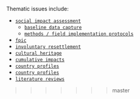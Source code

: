 Thematic issues include:


*  [`social impact assessment`](http://applied-anthro.com/thematic-issues/social-impact-assessment)
    - [`baseline data capture`](http://applied-anthro.com/thematic-issues/social-impact-assessment/baseline-surveys)
    - [`methods / field implementation protocols`](http://applied-anthro.com/thematic-issues/social-impact-assessment/methodology)
*  [`fpic`](http://applied-anthro.com/thematic-issues/fpic)
*  [`involuntary resettlement`](http://applied-anthro.com/thematic-issues/involuntary-resettlement)
*  [`cultural heritage`](http://applied-anthro.com/thematic-issues/cultural-heritage)
*  [`cumulative impacts`](http://applied-anthro.com/thematic-issues/cumulative-impacts/cumulative-impacts_briefing-note)
*  [`country profiles`](https://github.com/aaronkyle/social-development/tree/master/thematic-issues/country-profiles)
*  [`country profiles`](http://applied-anthro.com/thematic-issues/country-profiles/)
*  [`literature reviews`](https://github.com/aaronkyle/social-development/tree/master/thematic-issues/literature-reviews)

<!--

https://www.worldbank.org/en/topic

[![Agriculture and Food](http://www.worldbank.org/content/dam/photos/220x220/2017/jul/vn_woman_pineapple_220x220.jpg "Agriculture and Food")](http://www.worldbank.org/en/topic/agriculture)

#### [Agriculture and Food »](http://www.worldbank.org/en/topic/agriculture)

* [Agribusiness and Value Chains](http://www.worldbank.org/en/topic/agribusiness)
* [Climate-Smart Agriculture](http://www.worldbank.org/en/topic/climate-smart-agriculture)
* [Food Security](http://www.worldbank.org/en/topic/food-security)

Show More +

[![Climate Change](http://www.worldbank.org/content/dam/photos/220x220/2017/jul/climate2.png "Climate Change")](http://www.worldbank.org/en/topic/climatechange)

#### [Climate Change »](http://www.worldbank.org/en/topic/climatechange)

* [Climate Finance](http://www.worldbank.org/en/topic/climatefinance)
* [Climate-Smart Agriculture](http://www.worldbank.org/en/topic/climate-smart-agriculture)
* [Climate and Health](http://www.worldbank.org/en/topic/climatechangeandhealth)

Show More +

[![Competitiveness](http://www.worldbank.org/content/dam/photos/220x220/2017/may/psd-220x220-main.jpg "Competitiveness")](http://www.worldbank.org/en/topic/competitiveness)

#### [Competitiveness »](http://www.worldbank.org/en/topic/competitiveness)

* [Competition Policy](http://www.worldbank.org/en/topic/competition-policy)
* [Investment Climate](http://www.worldbank.org/en/topic/investment-climate)
* [Innovation and Entrepreneurship](http://www.worldbank.org/en/topic/innovation-entrepreneurship)

[![Debt](http://www.worldbank.org/content/dam/photos/220x220/2017/may/debt-220x220-main.jpg "Debt")](http://www.worldbank.org/en/topic/debt)

#### [Debt »](http://www.worldbank.org/en/topic/debt)

* [Debt Management](http://www.worldbank.org/en/topic/debt-management)
* [Debt Relief](http://www.worldbank.org/en/topic/debt-relief)
* [Debt Sustainability](http://www.worldbank.org/en/topic/debt-sustainability)

[![Digital Development](http://www.worldbank.org/content/dam/photos/220x220/2017/jun/td-man-holding-smartphone-220x220.jpg "Digital Development")](http://www.worldbank.org/en/topic/digitaldevelopment)

#### [Digital Development »](http://www.worldbank.org/en/topic/digitaldevelopment)

[![Disaster Risk Management ](http://www.worldbank.org/content/dam/photos/220x220/2017/jul/DRM-Banner-pour-220x220.jpg "Disaster Risk Management ")](http://www.worldbank.org/en/topic/disasterriskmanagement)

#### [Disaster Risk Management  »](http://www.worldbank.org/en/topic/disasterriskmanagement)

[![Education](http://www.worldbank.org/content/dam/photos/220x220/2017/jun/EduMigration_banner_small.jpg "Education")](http://www.worldbank.org/en/topic/education)

#### [Education »](http://www.worldbank.org/en/topic/education)

* [Early Childhood Development](http://www.worldbank.org/en/topic/earlychildhooddevelopment)
* [Education and Technology](http://www.worldbank.org/en/topic/edutech)
* [Girls' Education](http://www.worldbank.org/en/topic/girlseducation)

Show More +

[![Energy](http://www.worldbank.org/content/dam/photos/220x220/2017/jun/Energy-header-220-v4.jpg "Energy")](http://www.worldbank.org/en/topic/energy)

#### [Energy »](http://www.worldbank.org/en/topic/energy)

[![Environment ](http://www.worldbank.org/content/dam/photos/220x220/2017/jun/IMG_5972---Copy.jpg "Environment ")](http://www.worldbank.org/en/topic/environment)

#### [Environment  »](http://www.worldbank.org/en/topic/environment)

* [Biodiversity](http://www.worldbank.org/en/topic/biodiversity)
* [Landscapes](http://www.worldbank.org/en/topic/landscapes)
* [Natural Capital](https://www.worldbank.org/en/topic/natural-capital)

Show More +

[![Extractive Industries](http://www.worldbank.org/content/dam/photos/220x220/2017/jun/Square-220.220.png "Extractive Industries")](http://www.worldbank.org/en/topic/extractiveindustries)

#### [Extractive Industries »](http://www.worldbank.org/en/topic/extractiveindustries)

* [Extractives Global Programmatic Support](http://www.worldbank.org/en/topic/egps)
* [Mining Investment and Governance Review](http://www.worldbank.org/en/topic/mining-governance)
* [Gas Flaring Reduction](http://www.worldbank.org/en/topic/gas-flaring-reduction)

[![Financial Inclusion](http://www.worldbank.org/content/dam/photos/220x220/2017/may/FI-thumbnail.jpg "Financial Inclusion")](http://www.worldbank.org/en/topic/financialinclusion)

#### [Financial Inclusion »](http://www.worldbank.org/en/topic/financialinclusion)

* [Payment Systems](http://www.worldbank.org/en/topic/paymentsystemsremittances)
* [Credit Infrastructure](http://www.worldbank.org/en/topic/creditinfrastructure)
* [Small and Medium Enterprises Finance](http://www.worldbank.org/en/topic/smefinance)

[![Financial Sector](http://www.worldbank.org/content/dam/photos/220x220/2017/may/FS-thumbnail.jpg "Financial Sector")](http://www.worldbank.org/en/topic/financialsector)

#### [Financial Sector »](http://www.worldbank.org/en/topic/financialsector)

* [Financial Stability](http://www.worldbank.org/en/topic/financialstability)
* [Financial Integrity](http://www.worldbank.org/en/topic/financialmarketintegrity)
* [Long-Term Finance](http://www.worldbank.org/en/topic/longtermfinance)

[![Fragility, Conflict, and Violence](http://www.worldbank.org/content/dam/photos/220x220/2017/jun/FCV-banner-220x220.jpg "Fragility, Conflict, and Violence")](http://www.worldbank.org/en/topic/fragilityconflictviolence)

#### [Fragility, Conflict, and Violence »](http://www.worldbank.org/en/topic/fragilityconflictviolence)

[![Gender](http://www.worldbank.org/content/dam/photos/220x220/2017/jun-1/gender3-220px.jpg "Gender")](http://www.worldbank.org/en/topic/gender)

#### [Gender »](http://www.worldbank.org/en/topic/gender)

[![Governance](http://www.worldbank.org/content/dam/photos/220x220/2017/jun/gov-profile-pic-4_220x220.png "Governance")](http://www.worldbank.org/en/topic/governance)

#### [Governance »](http://www.worldbank.org/en/topic/governance)

[![Health](http://www.worldbank.org/content/dam/photos/220x220/2017/may/220x220-health_main.jpg "Health")](http://www.worldbank.org/en/topic/health)

#### [Health »](http://www.worldbank.org/en/topic/health)

* [Global Tobacco Control](http://www.worldbank.org/en/topic/tobacco)
* [Infectious diseases and Vaccines](http://www.worldbank.org/en/topic/infectiousdiseases)
* [Mental Health](http://www.worldbank.org/en/topic/mental-health)

Show More +

[![Inequality and Shared Prosperity](http://www.worldbank.org/content/dam/photos/220x220/2017/may/isp-banner-square-v2.png "Inequality and Shared Prosperity")](http://www.worldbank.org/en/topic/isp)

#### [Inequality and Shared Prosperity »](http://www.worldbank.org/en/topic/isp)

[![Infrastructure & Public-Private Partnerships](http://www.worldbank.org/content/dam/photos/220x220/2017/jun/ppp-home-thumbnail.jpg "Infrastructure & Public-Private Partnerships")](http://www.worldbank.org/en/topic/publicprivatepartnerships)

#### [Infrastructure & Public-Private Partnerships »](http://www.worldbank.org/en/topic/publicprivatepartnerships)

[![Jobs & Development](http://www.worldbank.org/content/dam/photos/220x220/2017/jun/JB_220.jpg "Jobs & Development")](http://www.worldbank.org/en/topic/jobsanddevelopment)

#### [Jobs & Development »](http://www.worldbank.org/en/topic/jobsanddevelopment)

* [Labor Markets](http://www.worldbank.org/en/topic/labormarkets)
* [Skills Development](http://www.worldbank.org/en/topic/skillsdevelopment)
* [Social Protection](http://www.worldbank.org/en/topic/socialprotection)

[![Macroeconomics and Fiscal Management](http://www.worldbank.org/content/dam/photos/220x220/2017/may/mfm-220x220-main.jpg "Macroeconomics and Fiscal Management")](http://www.worldbank.org/en/topic/macroeconomics)

#### [Macroeconomics and Fiscal Management »](http://www.worldbank.org/en/topic/macroeconomics)

[![Nutrition](http://www.worldbank.org/content/dam/photos/220x220/2017/may/220x220-nut_main2.jpg "Nutrition")](http://www.worldbank.org/en/topic/nutrition)

#### [Nutrition »](http://www.worldbank.org/en/topic/nutrition)

[![Poverty](http://www.worldbank.org/content/dam/photos/220x220/2017/may/poverty-header-small-ii.png "Poverty")](http://www.worldbank.org/en/topic/poverty)

#### [Poverty »](http://www.worldbank.org/en/topic/poverty)

* [Inequality and Shared Prosperity](http://www.worldbank.org/en/topic/isp)
* [Measuring Poverty](http://www.worldbank.org/en/topic/measuringpoverty)

[![Regional Integration](http://www.worldbank.org/content/dam/photos/220x220/2018/mar/port_square.png "Regional Integration")](https://www.worldbank.org/en/topic/regional-integration)

#### [Regional Integration »](https://www.worldbank.org/en/topic/regional-integration)

[![Social Development](http://www.worldbank.org/content/dam/photos/220x220/2017/jun-1/Social-Dev-Face-crop.jpg "Social Development")](http://www.worldbank.org/en/topic/socialdevelopment)

#### [Social Development »](http://www.worldbank.org/en/topic/socialdevelopment)

* [Community-Driven Development](http://www.worldbank.org/en/topic/communitydrivendevelopment)
* [Disability Inclusion](http://www.worldbank.org/en/topic/disability)
* [Indigenous Peoples](http://www.worldbank.org/en/topic/indigenouspeoples)

Show More +

[![Social Protection](http://www.worldbank.org/content/dam/photos/220x220/2017/jun/SP--main-thumbnail.jpg "Social Protection")](http://www.worldbank.org/en/topic/socialprotection)

#### [Social Protection »](http://www.worldbank.org/en/topic/socialprotection)

* [Jobs and Development](http://www.worldbank.org/en/topic/jobsanddevelopment)
* [Pensions](http://www.worldbank.org/en/topic/pensions)
* [Safety Nets and Cash Transfers](http://www.worldbank.org/en/topic/safetynets)

Show More +

[![Trade](http://www.worldbank.org/content/dam/photos/220x220/2017/jun/trade-220x220-main.jpg "Trade")](http://www.worldbank.org/en/topic/trade)

#### [Trade »](http://www.worldbank.org/en/topic/trade)

* [Trade Facilitation and Logistics](http://www.worldbank.org/en/topic/trade-facilitation-and-logistics)
* [Global Value Chains](http://www.worldbank.org/en/topic/global-value-chains)

[![Transport](http://www.worldbank.org/content/dam/photos/220x220/2017/jun/td-pilots-in-cockpit-220x220.jpg "Transport")](http://www.worldbank.org/en/topic/transport)

#### [Transport »](http://www.worldbank.org/en/topic/transport)

[![Urban Development](http://www.worldbank.org/content/dam/photos/220x220/2017/jun/Urban%20Dev%20Japan%20Ginza%20Lois%20Goh%20WB-220x220.png "Urban Development")](http://www.worldbank.org/en/topic/urbandevelopment)

#### [Urban Development »](http://www.worldbank.org/en/topic/urbandevelopment)

* [Disaster Risk Management](http://www.worldbank.org/en/topic/disasterriskmanagement)
* [Inclusive Cities](http://www.worldbank.org/en/topic/inclusive-cities)
* [Land](http://www.worldbank.org/en/topic/land)

Show More +

[![Water](http://www.worldbank.org/content/dam/photos/220x220/2017/jun-1/Water-Circle-5456600627_984613028b_o.jpg "Water")](http://www.worldbank.org/en/topic/water)

#### [Water »](http://www.worldbank.org/en/topic/water)

* [Sanitation](http://www.worldbank.org/en/topic/sanitation)
* [Water in Agriculture](http://www.worldbank.org/en/topic/water-in-agriculture)
* [Water Resources Management](http://www.worldbank.org/en/topic/waterresourcesmanagement)

Show More +
-->
>>>>>>> master
